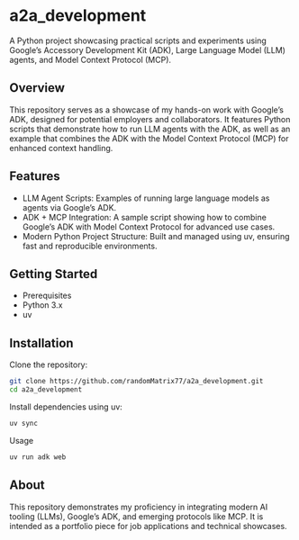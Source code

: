 # a2a_development
A Python project showcasing practical scripts and experiments using Google’s Accessory Development Kit (ADK), Large Language Model (LLM) agents, and Model Context Protocol (MCP).

## Overview
This repository serves as a showcase of my hands-on work with Google’s ADK, designed for potential employers and collaborators. It features Python scripts that demonstrate how to run LLM agents with the ADK, as well as an example that combines the ADK with the Model Context Protocol (MCP) for enhanced context handling.

## Features
- LLM Agent Scripts: Examples of running large language models as agents via Google’s ADK.
- ADK + MCP Integration: A sample script showing how to combine Google’s ADK with Model Context Protocol for advanced use cases.
- Modern Python Project Structure: Built and managed using uv, ensuring fast and reproducible environments.

## Getting Started
- Prerequisites
- Python 3.x
- uv

## Installation

Clone the repository:

``` bash
git clone https://github.com/randomMatrix77/a2a_development.git
cd a2a_development
```

Install dependencies using uv:

``` bash
uv sync
```

Usage

``` bash
uv run adk web
```


## About
This repository demonstrates my proficiency in integrating modern AI tooling (LLMs), Google’s ADK, and emerging protocols like MCP. It is intended as a portfolio piece for job applications and technical showcases.